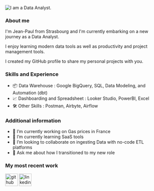 ![I am a Data Analyst.](https://github.com/jphnh/assets/blob/main/banner.png?raw=true)

### About me
I'm Jean-Paul from Strasbourg and I'm currently embarking on a new journey as a Data Analyst. 

I enjoy learning modern data tools as well as productivity and project management tools.

I created my GitHub profile to share my personal projects with you.

### Skills and Experience

- 📦 Data Warehouse : Google BigQuery, SQL, Data Modeling, and Automation (dbt)
- 📈 Dashboarding and Spreadsheet : Looker Studio, PowerBI, Excel
- 🛠️ Other Skills : Postman, Airbyte, Airflow

### Additional information

- 🔭 I’m currently working on Gas prices in France 
- 🌱 I’m currently learning SaaS tools 
- 👯 I’m looking to collaborate on ingesting Data with no-code ETL platforms 
- 💬 Ask me about how I transitioned to my new role 

### My most recent work

[<img src='https://cdn.jsdelivr.net/npm/simple-icons@3.0.1/icons/github.svg' alt='github' height='40'>](https://github.com/jphnh)  [<img src='https://cdn.jsdelivr.net/npm/simple-icons@3.0.1/icons/linkedin.svg' alt='linkedin' height='40'>](https://www.linkedin.com/in/jeanpaulhuynh/)  
